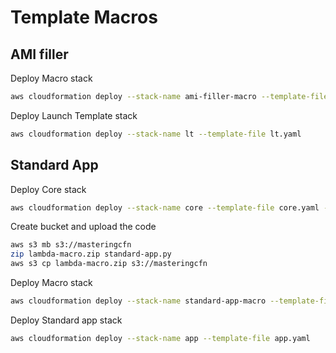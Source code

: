 # Template Macros

## AMI filler

Deploy Macro stack
```bash
aws cloudformation deploy --stack-name ami-filler-macro --template-file macro.yaml --capabilities CAPABILITY_IAM
```
Deploy Launch Template stack
```bash
aws cloudformation deploy --stack-name lt --template-file lt.yaml
```

## Standard App
Deploy Core stack
```bash
aws cloudformation deploy --stack-name core --template-file core.yaml --capabilities CAPABILITY_IAM
```
Create bucket and upload the code
```bash
aws s3 mb s3://masteringcfn
zip lambda-macro.zip standard-app.py
aws s3 cp lambda-macro.zip s3://masteringcfn
```
Deploy Macro stack
```bash
aws cloudformation deploy --stack-name standard-app-macro --template-file macro.yaml --capabilities CAPABILITY_IAM
```
Deploy Standard app stack
```bash
aws cloudformation deploy --stack-name app --template-file app.yaml
```